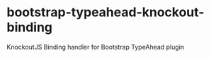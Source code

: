 bootstrap-typeahead-knockout-binding
====================================

KnockoutJS Binding handler  for Bootstrap TypeAhead plugin